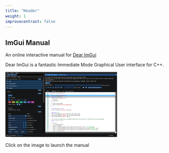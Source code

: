 ```yaml
---
title: "Header"
weight: 1
improvecontrast: false
---
```



## ImGui Manual

An online interactive manual for [Dear ImGui](https://github.com/ocornut/imgui)

Dear ImGui is a fantastic Immediate Mode Graphical User interface for C++.

[![ImGui Manual](img/link_manual.png)](manual/imgui_manual.html)

Click on the image to launch the manual